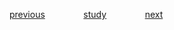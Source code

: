 
<a href="https://github.com/raphaelkaique1/study/blob/main/6-desenvolvimento_desktop/6.5-conectividade_e_comunicacao/integracao_de_apis_para_desktop.md">previous</a>⠀⠀⠀⠀⠀⠀<a href="https://github.com/raphaelkaique1/study#conectividade_e_comunicacao">study</a>⠀⠀⠀⠀⠀⠀<a href="https://github.com/raphaelkaique1/study/blob/main/6-desenvolvimento_desktop/6.5-conectividade_e_comunicacao/websocket_e_outras_tecnologias.md">next</a>